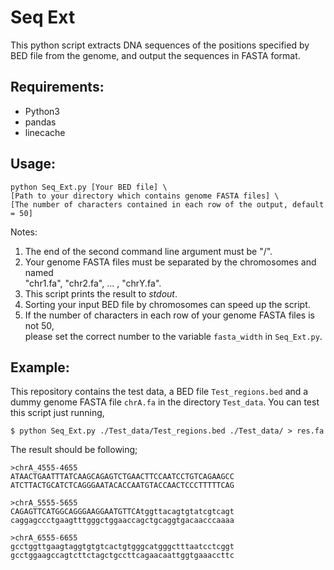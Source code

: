 # Seq Ext

This python script extracts DNA sequences of the positions specified by BED file from the genome, and output the sequences in FASTA format.  

## Requirements:  

- Python3
- pandas
- linecache

## Usage:

```
python Seq_Ext.py [Your BED file] \
[Path to your directory which contains genome FASTA files] \
[The number of characters contained in each row of the output, default = 50]
```

Notes:  
1. The end of the second command line argument must be "/". 
2. Your genome FASTA files must be separated by the chromosomes and named <br>"chr1.fa", "chr2.fa", ... , "chrY.fa".  
3. This script prints the result to *stdout*.  
4. Sorting your input BED file by chromosomes can speed up the script.  
5. If the number of characters in each row of your genome FASTA files is not 50, <br>please set the correct number to the variable `fasta_width` in `Seq_Ext.py`.   

## Example:

This repository contains the test data, a BED file `Test_regions.bed` and a dummy genome FASTA file `chrA.fa` in the directory `Test_data`. You can test this script just running,  

```
$ python Seq_Ext.py ./Test_data/Test_regions.bed ./Test_data/ > res.fa
```  

The result should be following;

```
>chrA_4555-4655
ATAACTGAATTTATCAAGCAGAGTCTGAACTTCCAATCCTGTCAGAAGCC
ATCTTACTGCATCTCAGGGAATACACCAATGTACCAACTCCCTTTTTCAG

>chrA_5555-5655
CAGAGTTCATGGCAGGGAAGGAATGTTCAtggttacagtgtatcgtcagt
caggagccctgaagtttgggctggaaccagctgcaggtgacaacccaaaa

>chrA_6555-6655
gcctggttgaagtaggtgtgtcactgtgggcatgggctttaatcctcggt
gcctggaagccagtcttctagctgccttcagaacaattggtgaaaccttc
```